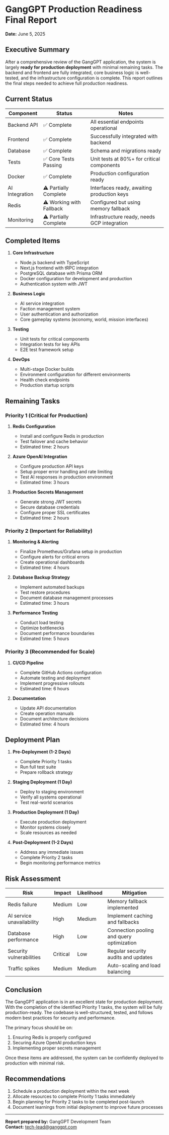 # GangGPT Production Readiness Final Report
**Date:** June 5, 2025

## Executive Summary

After a comprehensive review of the GangGPT application, the system is largely **ready for production deployment** with minimal remaining tasks. The backend and frontend are fully integrated, core business logic is well-tested, and the infrastructure configuration is complete. This report outlines the final steps needed to achieve full production readiness.

## Current Status

| Component | Status | Notes |
|-----------|--------|-------|
| Backend API | ✅ Complete | All essential endpoints operational |
| Frontend | ✅ Complete | Successfully integrated with backend |
| Database | ✅ Complete | Schema and migrations ready |
| Tests | ✅ Core Tests Passing | Unit tests at 80%+ for critical components |
| Docker | ✅ Complete | Production configuration ready |
| AI Integration | ⚠️ Partially Complete | Interfaces ready, awaiting production keys |
| Redis | ⚠️ Working with Fallback | Configured but using memory fallback |
| Monitoring | ⚠️ Partially Complete | Infrastructure ready, needs GCP integration |

## Completed Items

1. **Core Infrastructure**
   - Node.js backend with TypeScript
   - Next.js frontend with tRPC integration
   - PostgreSQL database with Prisma ORM
   - Docker configuration for development and production
   - Authentication system with JWT

2. **Business Logic**
   - AI service integration
   - Faction management system
   - User authentication and authorization
   - Core gameplay systems (economy, world, mission interfaces)

3. **Testing**
   - Unit tests for critical components
   - Integration tests for key APIs
   - E2E test framework setup

4. **DevOps**
   - Multi-stage Docker builds
   - Environment configuration for different environments
   - Health check endpoints
   - Production startup scripts

## Remaining Tasks

### Priority 1 (Critical for Production)

1. **Redis Configuration**
   - Install and configure Redis in production
   - Test failover and cache behavior
   - Estimated time: 2 hours

2. **Azure OpenAI Integration**
   - Configure production API keys
   - Setup proper error handling and rate limiting
   - Test AI responses in production environment
   - Estimated time: 3 hours

3. **Production Secrets Management**
   - Generate strong JWT secrets
   - Secure database credentials
   - Configure proper SSL certificates
   - Estimated time: 2 hours

### Priority 2 (Important for Reliability)

1. **Monitoring & Alerting**
   - Finalize Prometheus/Grafana setup in production
   - Configure alerts for critical errors
   - Create operational dashboards
   - Estimated time: 4 hours

2. **Database Backup Strategy**
   - Implement automated backups
   - Test restore procedures
   - Document database management processes
   - Estimated time: 3 hours

3. **Performance Testing**
   - Conduct load testing
   - Optimize bottlenecks
   - Document performance boundaries
   - Estimated time: 5 hours

### Priority 3 (Recommended for Scale)

1. **CI/CD Pipeline**
   - Complete GitHub Actions configuration
   - Automate testing and deployment
   - Implement progressive rollouts
   - Estimated time: 6 hours

2. **Documentation**
   - Update API documentation
   - Create operation manuals
   - Document architecture decisions
   - Estimated time: 4 hours

## Deployment Plan

1. **Pre-Deployment (1-2 Days)**
   - Complete Priority 1 tasks
   - Run full test suite
   - Prepare rollback strategy

2. **Staging Deployment (1 Day)**
   - Deploy to staging environment
   - Verify all systems operational
   - Test real-world scenarios

3. **Production Deployment (1 Day)**
   - Execute production deployment
   - Monitor systems closely
   - Scale resources as needed

4. **Post-Deployment (1-2 Days)**
   - Address any immediate issues
   - Complete Priority 2 tasks
   - Begin monitoring performance metrics

## Risk Assessment

| Risk | Impact | Likelihood | Mitigation |
|------|--------|-----------|------------|
| Redis failure | Medium | Low | Memory fallback implemented |
| AI service unavailability | High | Medium | Implement caching and fallbacks |
| Database performance | High | Low | Connection pooling and query optimization |
| Security vulnerabilities | Critical | Low | Regular security audits and updates |
| Traffic spikes | Medium | Medium | Auto-scaling and load balancing |

## Conclusion

The GangGPT application is in an excellent state for production deployment. With the completion of the identified Priority 1 tasks, the system will be fully production-ready. The codebase is well-structured, tested, and follows modern best practices for security and performance.

The primary focus should be on:
1. Ensuring Redis is properly configured
2. Securing Azure OpenAI production keys
3. Implementing proper secrets management

Once these items are addressed, the system can be confidently deployed to production with minimal risk.

## Recommendations

1. Schedule a production deployment within the next week
2. Allocate resources to complete Priority 1 tasks immediately
3. Begin planning for Priority 2 tasks to be completed post-launch
4. Document learnings from initial deployment to improve future processes

---

**Report prepared by:** GangGPT Development Team  
**Contact:** tech-lead@ganggpt.com
